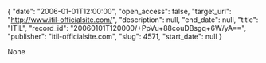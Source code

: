 {
  "date": "2006-01-01T12:00:00", 
  "open_access": false, 
  "target_url": "http://www.itil-officialsite.com/", 
  "description": null, 
  "end_date": null, 
  "title": "ITIL", 
  "record_id": "20060101T120000/+PpVu+88couDBsgq+6W/yA==", 
  "publisher": "itil-officialsite.com", 
  "slug": 4571, 
  "start_date": null
}

None